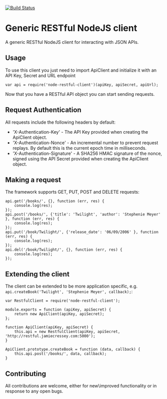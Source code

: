 [![Build Status](https://img.shields.io/travis/JamieCressey/node-restful-client.svg)](https://travis-ci.org/JamieCressey/node-restful-client)

# Generic RESTful NodeJS client

A generic RESTful NodeJS client for interacting with JSON APIs.

## Usage

To use this client you just need to import ApiClient and initialize it with an API Key, Secret and URL endpoint

    var api = require('node-restful-client')(apiKey, apiSecret, apiUrl);

Now that you have a RESTful API object you can start sending requests.

## Request Authentication

All requests include the following headers by default:
- 'X-Authentication-Key' - The API Key provided when creating the ApiClient object.
- 'X-Authentication-Nonce' - An incremental number to prevent request replays. By default this is the current epoch time in milliseconds.
- 'X-Authentication-Signature' - A SHA256 HMAC signature of the nonce, signed using the API Secret provided when creating the ApiClient object.

## Making a request

The framework supports GET, PUT, POST and DELETE requests:

    api.get('/books/', {}, function (err, res) {
        console.log(res);
    });
    api.post('/books/', {'title': 'Twilight', 'author': 'Stephenie Meyer' }, function (err, res) {
        console.log(res);
    });
    api.put('/book/Twilight/', {'release_date': '06/09/2006' }, function (err, res) {
        console.log(res);
    });
    api.del('/book/Twilight/', {}, function (err, res) {
        console.log(res);
    });

## Extending the client

The client can be extended to be more application specific, e.g. `api.createBook('Twilight', 'Stephenie Meyer', callback);`:

    var RestfulClient = require('node-restful-client');

    module.exports = function (apiKey, apiSecret) {
        return new ApiClient(apiKey, apiSecret);
    };

    function ApiClient(apiKey, apiSecret) {
        this.api = new RestfulClient(apiKey, apiSecret, 'http://restful.jamiecressey.com:5000');
    }

    ApiClient.prototype.createBook = function (data, callback) {
        this.api.post('/books/', data, callback);
    }

## Contributing

All contributions are welcome, either for new\improved functionality or in response to any open bugs.
